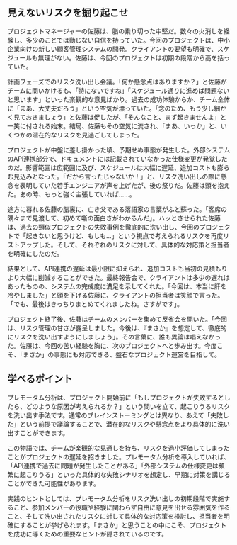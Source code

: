 ## 見えないリスクを掘り起こせ

プロジェクトマネージャーの佐藤は、脂の乗り切った中堅だ。数々の火消しを経験し、多少のことでは動じない自信を持っていた。今回のプロジェクトは、中小企業向けの新しい顧客管理システムの開発。クライアントの要望も明確で、スケジュールも無理がない。佐藤は、今回のプロジェクトは初期の段階から高を括っていた。

計画フェーズでのリスク洗い出し会議。「何か懸念点はありますか？」と佐藤がチームに問いかけるも、「特にないですね」「スケジュール通りに進めば問題ないと思います」といった楽観的な意見ばかり。過去の成功体験からか、チーム全体に「まあ、大丈夫だろう」という空気が漂っていた。「念のため、もう少し細かく見ておきましょう」と佐藤は促したが、「そんなこと、まず起きませんよ」と一笑に付される始末。結局、佐藤もその空気に流され、「まあ、いっか」と、いくつかの潜在的なリスクを見過ごしてしまった。

プロジェクトが中盤に差し掛かった頃、予期せぬ事態が発生した。外部システムのAPI連携部分で、ドキュメントには記載されていなかった仕様変更が発覚したのだ。影響範囲は広範囲に及び、スケジュールは大幅に遅延、追加コストも膨らむ見込みとなった。「だから言ったじゃないか！」と、リスク洗い出しの際に懸念を表明していた若手エンジニアが声を上げたが、後の祭りだ。佐藤は頭を抱えた。あの時、もっと強く主張していれば……。

途方に暮れる佐藤の脳裏に、亡き父である落語家の言葉がふと蘇った。「客席の隅々まで見渡して、初めて噺の面白さがわかるんだ」。ハッとさせられた佐藤は、過去の類似プロジェクトの失敗事例を徹底的に洗い出し、今回のプロジェクトで「起きないと思うけど、もしも…」という視点で考えられるリスクを再度リストアップした。そして、それぞれのリスクに対して、具体的な対応策と担当者を明確にしたのだ。

結果として、API連携の遅延は最小限に抑えられ、追加コストも当初の見積もりより大幅に削減することができた。最終報告会で、クライアントは多少の遅れはあったものの、システムの完成度に満足を示してくれた。「今回は、本当に肝を冷やしました」と頭を下げる佐藤に、クライアントの担当者は笑顔で言った。「でも、最後はきっちりまとめてくれましたね。さすがです」。

プロジェクト終了後、佐藤はチームのメンバーを集めて反省会を開いた。「今回は、リスク管理の甘さが露呈しました。今後は、『まさか』を想定して、徹底的にリスクを洗い出すようにしましょう」。その言葉に、誰も異論は唱えなかった。佐藤は、今回の苦い経験を胸に、次のプロジェクトへと歩み出す。今度こそ、「まさか」の事態にも対応できる、盤石なプロジェクト運営を目指して。

## 学べるポイント

プレモータム分析は、プロジェクト開始前に「もしプロジェクトが失敗するとしたら、どのような原因が考えられるか？」という問いを立て、起こりうるリスクを洗い出す手法です。通常のブレインストーミングとは異なり、あえて「失敗した」という前提で議論することで、潜在的なリスクや懸念点をより具体的に洗い出すことができます。

この物語では、チームが楽観的な見通しを持ち、リスクを過小評価してしまったことがプロジェクトの遅延を招きました。プレモータム分析を導入していれば、「API連携で過去に問題が発生したことがある」「外部システムの仕様変更は頻繁に起こりうる」といった具体的な失敗シナリオを想定し、早期に対策を講じることができた可能性があります。

実践のヒントとしては、プレモータム分析をリスク洗い出しの初期段階で実施すること、参加メンバーの役職や経験に関わらず自由に意見を出せる雰囲気を作ること、そして洗い出されたリスクに対して具体的な対応策を検討し、担当者を明確にすることが挙げられます。「まさか」と思うことの中にこそ、プロジェクトを成功に導くための重要なヒントが隠されているのです。